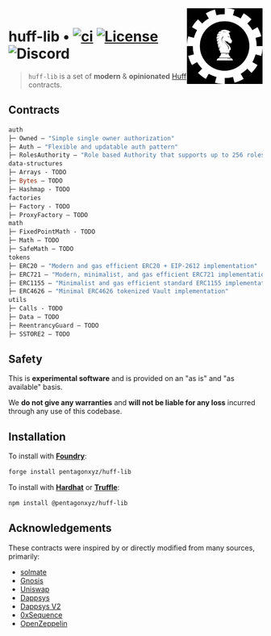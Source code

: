 <img align="right" width="150" height="150" top="100" src="./assets/huff.jpg">

# huff-lib • [![ci](https://github.com/pentagonxyz/huff-lib/actions/workflows/ci.yaml/badge.svg)](https://github.com/pentagonxyz/huff-lib/actions/workflows/ci.yaml) [![License](https://img.shields.io/badge/License-Apache_2.0-blue.svg)](https://opensource.org/licenses/Apache-2.0) ![Discord](https://img.shields.io/discord/980519274600882306)

> `huff-lib` is a set of **modern** & **opinionated** [Huff](https://github.com/huff-language) contracts.

## Contracts

```ml
auth
├─ Owned — "Simple single owner authorization"
├─ Auth — "Flexible and updatable auth pattern"
├─ RolesAuthority — "Role based Authority that supports up to 256 roles"
data-structures
├─ Arrays - TODO
├─ Bytes — TODO
├─ Hashmap - TODO
factories
├─ Factory - TODO
├─ ProxyFactory — TODO
math
├─ FixedPointMath - TODO
├─ Math — TODO
├─ SafeMath — TODO
tokens
├─ ERC20 — "Modern and gas efficient ERC20 + EIP-2612 implementation"
├─ ERC721 — "Modern, minimalist, and gas efficient ERC721 implementation"
├─ ERC1155 — "Minimalist and gas efficient standard ERC1155 implementation"
├─ ERC4626 — "Minimal ERC4626 tokenized Vault implementation"
utils
├─ Calls - TODO
├─ Data — TODO
├─ ReentrancyGuard — TODO
├─ SSTORE2 — TODO
```

## Safety

This is **experimental software** and is provided on an "as is" and "as available" basis.

We **do not give any warranties** and **will not be liable for any loss** incurred through any use of this codebase.

## Installation

To install with [**Foundry**](https://github.com/foundry-rs/foundry):

```sh
forge install pentagonxyz/huff-lib
```

To install with [**Hardhat**](https://github.com/nomiclabs/hardhat) or [**Truffle**](https://github.com/trufflesuite/truffle):

```sh
npm install @pentagonxyz/huff-lib
```

## Acknowledgements

These contracts were inspired by or directly modified from many sources, primarily:

- [solmate](https://github.com/Rari-Capital/solmate)
- [Gnosis](https://github.com/gnosis/gp-v2-contracts)
- [Uniswap](https://github.com/Uniswap/uniswap-lib)
- [Dappsys](https://github.com/dapphub/dappsys)
- [Dappsys V2](https://github.com/dapp-org/dappsys-v2)
- [0xSequence](https://github.com/0xSequence)
- [OpenZeppelin](https://github.com/OpenZeppelin/openzeppelin-contracts)
